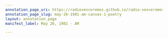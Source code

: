 ```yaml
---
annotation_page_uri: https://radiovenceremos.github.io/radio-venceremos-english-1/annotations/may-26-1981-am-canvas-1-poetry.json
annotation_page_slug: may-26-1981-am-canvas-1-poetry
layout: annotation_page
manifest_label: May 26, 1981 - AM

---
```

